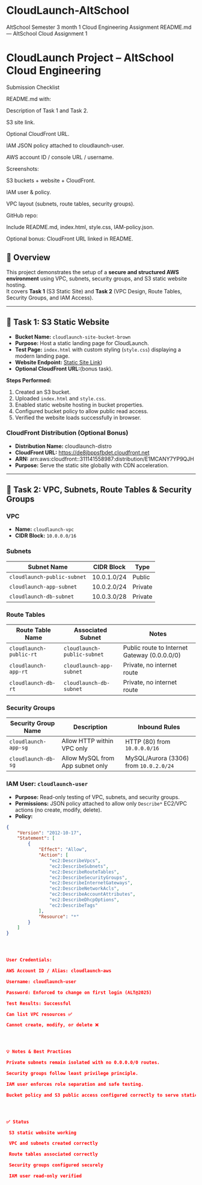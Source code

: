 # CloudLaunch-AltSchool
AltSchool Semester 3 month 1 Cloud Engineering Assignment
README.md — AltSchool Cloud Assignment 1
# CloudLaunch Project – AltSchool Cloud Engineering

Submission Checklist

 README.md with:

Description of Task 1 and Task 2.

S3 site link.

Optional CloudFront URL.

IAM JSON policy attached to cloudlaunch-user.

AWS account ID / console URL / username.

 Screenshots:

S3 buckets + website + CloudFront.

IAM user & policy.

VPC layout (subnets, route tables, security groups).

 GitHub repo:

Include README.md, index.html, style.css, IAM-policy.json.

 Optional bonus: CloudFront URL linked in README.





 
## 📝 Overview
This project demonstrates the setup of a **secure and structured AWS environment** using VPC, subnets, security groups, and S3 static website hosting.  
It covers **Task 1** (S3 Static Site) and **Task 2** (VPC Design, Route Tables, Security Groups, and IAM Access).

---




## 🔹 Task 1: S3 Static Website
- **Bucket Name:** `cloudlaunch-site-bucket-brown`  
- **Purpose:** Host a static landing page for CloudLaunch.  
- **Test Page:** `index.html` with custom styling (`style.css`) displaying a modern landing page.  
- **Website Endpoint:** [Static Site Link](http://cloudlaunch-site-bucket-brown.s3-website-eu-west-1.amazonaws.com/))  
- **Optional CloudFront URL:**(bonus task).  

**Steps Performed:**  
1. Created an S3 bucket.  
2. Uploaded `index.html` and `style.css`.  
3. Enabled static website hosting in bucket properties.  
4. Configured bucket policy to allow public read access.  
5. Verified the website loads successfully in browser.

### CloudFront Distribution (Optional Bonus)
- **Distribution Name:** cloudlaunch-distro
- **CloudFront URL:** https://de8jbppsfbdet.cloudfront.net
- **ARN:** arn:aws:cloudfront::311141558987:distribution/E1MCANY7YP9QJH
- **Purpose:** Serve the static site globally with CDN acceleration.
---






## 🔹 Task 2: VPC, Subnets, Route Tables & Security Groups

### VPC
- **Name:** `cloudlaunch-vpc`  
- **CIDR Block:** `10.0.0.0/16`  

### Subnets
| Subnet Name             | CIDR Block    | Type      |
|-------------------------|--------------|-----------|
| `cloudlaunch-public-subnet` | 10.0.1.0/24 | Public    |
| `cloudlaunch-app-subnet`    | 10.0.2.0/24 | Private   |
| `cloudlaunch-db-subnet`     | 10.0.3.0/28 | Private   |

### Route Tables
| Route Table Name        | Associated Subnet         | Notes                  |
|-------------------------|--------------------------|-----------------------|
| `cloudlaunch-public-rt` | `cloudlaunch-public-subnet` | Public route to Internet Gateway (0.0.0.0/0) |
| `cloudlaunch-app-rt`    | `cloudlaunch-app-subnet`    | Private, no internet route |
| `cloudlaunch-db-rt`     | `cloudlaunch-db-subnet`     | Private, no internet route |

### Security Groups
| Security Group Name      | Description                      | Inbound Rules                              |
|--------------------------|----------------------------------|-------------------------------------------|
| `cloudlaunch-app-sg`     | Allow HTTP within VPC only       | HTTP (80) from `10.0.0.0/16`             |
| `cloudlaunch-db-sg`      | Allow MySQL from App subnet only | MySQL/Aurora (3306) from `10.0.2.0/24`   |

### IAM User: `cloudlaunch-user`
- **Purpose:** Read-only testing of VPC, subnets, and security groups.  
- **Permissions:** JSON policy attached to allow only `Describe*` EC2/VPC actions (no create, modify, delete).  
- **Policy:**

  

```json
{
    "Version": "2012-10-17",
    "Statement": [
        {
            "Effect": "Allow",
            "Action": [
                "ec2:DescribeVpcs",
                "ec2:DescribeSubnets",
                "ec2:DescribeRouteTables",
                "ec2:DescribeSecurityGroups",
                "ec2:DescribeInternetGateways",
                "ec2:DescribeNetworkAcls",
                "ec2:DescribeAccountAttributes",
                "ec2:DescribeDhcpOptions",
                "ec2:DescribeTags"
            ],
            "Resource": "*"
        }
    ]
}




User Credentials:

AWS Account ID / Alias: cloudlaunch-aws

Username: cloudlaunch-user

Password: Enforced to change on first login (ALT@2025)

Test Results: Successful

Can list VPC resources ✅

Cannot create, modify, or delete ❌




💡 Notes & Best Practices

Private subnets remain isolated with no 0.0.0.0/0 routes.

Security groups follow least privilege principle.

IAM user enforces role separation and safe testing.

Bucket policy and S3 public access configured correctly to serve static content.




✅ Status

 S3 static website working

 VPC and subnets created correctly

 Route tables associated correctly

 Security groups configured securely

 IAM user read-only verified
